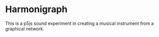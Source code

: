 # Harmonigraph

This is a p5js sound experiment in creating a musical instrument from a graphical network.
